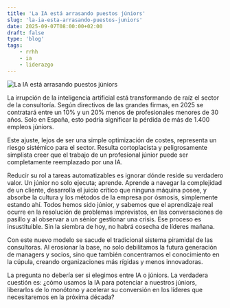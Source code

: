```yaml
---
title: 'La IA está arrasando puestos júniors'
slug: 'la-ia-esta-arrasando-puestos-juniors'
date: 2025-09-07T08:00:00+02:00
draft: false
type: 'blog'
tags: 
    - rrhh
    - ia
    - liderazgo
---
```


![](/images/blog/20250907-la-ia-esta-arrasando-puestos-juniors.jpeg "La IA está arrasando puestos júniors")

La irrupción de la inteligencia artificial está transformando de raíz el sector de la consultoría. Según directivos de 
las grandes firmas, en 2025 se contratará entre un 10% y un 20% menos de profesionales menores de 30 años. Solo en España, 
esto podría significar la pérdida de más de 1.400 empleos júniors.

Este ajuste, lejos de ser una simple optimización de costes, representa un riesgo sistémico para el sector. Resulta 
cortoplacista y peligrosamente simplista creer que el trabajo de un profesional júnior puede ser completamente reemplazado 
por una IA.

Reducir su rol a tareas automatizables es ignorar dónde reside su verdadero valor. Un júnior no solo ejecuta; aprende. 
Aprende a navegar la complejidad de un cliente, desarrolla el juicio crítico que ninguna máquina posee, y absorbe la 
cultura y los métodos de la empresa por ósmosis, simplemente estando ahí. Todos hemos sido júnior, y sabemos que el 
aprendizaje real ocurre en la resolución de problemas imprevistos, en las conversaciones de pasillo y al observar a un 
sénior gestionar una crisis. Ese proceso es insustituible. Sin la siembra de hoy, no habrá cosecha de líderes mañana.

Con este nuevo modelo se sacude el tradicional sistema piramidal de las consultoras. Al erosionar la base, no solo 
debilitamos la futura generación de managers y socios, sino que también concentramos el conocimiento en la cúpula, 
creando organizaciones más rígidas y menos innovadoras.

La pregunta no debería ser si elegimos entre IA o júniors. La verdadera cuestión es: ¿cómo usamos la IA para potenciar 
a nuestros júniors, liberarlos de lo monótono y acelerar su conversión en los líderes que necesitaremos en la próxima 
década?
